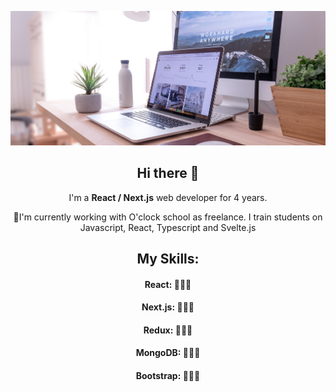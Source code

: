 ![cover](https://github.com/ThomasGil92/ThomasGil92/blob/main/img/github-profile.jpg)


<div>
  <h2 align=center>Hi there 👋</h2>
  <p align=center>I'm a <strong>React / Next.js</strong> web developer for 4 years.</p>
  <p align=center>🔰I'm currently working with O'clock school as freelance. I train students on Javascript, React, Typescript and Svelte.js</p>
  <div>
    <h2 align=center>My Skills:</h2>
    <div><h4 align=center>React: 🤟🤟🤟</h4></div>
    <div><h4 align=center>Next.js: 🤟🤟🤟</h4></div>
    <div><h4 align=center>Redux: 🤟🤟🤟</h4></div>
    <div><h4 align=center>MongoDB: 🤟🤟🤟</h4></div>
    <div><h4 align=center>Bootstrap: 🤟🤟🤟</h4></div>
    
  </div>
</div>

<!--
**ThomasGil92/ThomasGil92** is a ✨ _special_ ✨ repository because its `README.md` (this file) appears on your GitHub profile.

Here are some ideas to get you started:

- 🔭 I’m currently working on ...
- 🌱 I’m currently learning ...
- 👯 I’m looking to collaborate on ...
- 🤔 I’m looking for help with ...
- 💬 Ask me about ...
- 📫 How to reach me: ...
- 😄 Pronouns: ...
- ⚡ Fun fact: ...
-->
